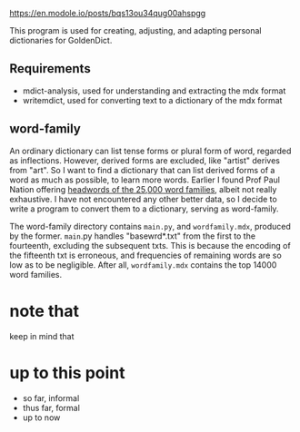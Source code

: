 https://en.modole.io/posts/bqs13ou34qug00ahspgg

This program is used for creating, adjusting, and adapting personal dictionaries for GoldenDict.

## Requirements

* mdict-analysis, used for understanding and extracting the mdx format
* writemdict, used for converting text to a dictionary of the mdx format

## word-family

An ordinary dictionary can list tense forms or plural form of word, regarded as inflections. However, derived forms are excluded, like "artist" derives from "art". So I want to find a dictionary that can list derived forms of a word as much as possible, to learn more words. Earlier I found Prof Paul Nation offering [headwords of the 25,000 word families](https://www.wgtn.ac.nz/lals/about/staff/paul-nation#vocab-lists), albeit not really exhaustive. I have not encountered any other better data, so I decide to write a program to convert them to a dictionary, serving as word-family.

The word-family directory contains `main.py`, and `wordfamily.mdx`, produced by the former. `main`.py handles "basewrd\*.txt" from the first to the fourteenth, excluding the subsequent txts. This is because the encoding of the fifteenth txt is erroneous, and frequencies of remaining words are so low as to be negligible. After all, `wordfamily.mdx` contains the top 14000 word families.

# note that

keep in mind that

# up to this point

* so far, informal
* thus far, formal
* up to now
